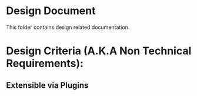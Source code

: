# Design Document

This folder contains design related documentation.

# Design Criteria (A.K.A Non Technical Requirements):

## Extensible via Plugins

## 
